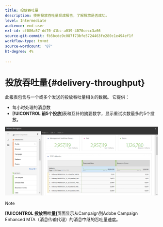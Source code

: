 ```yaml
---
title: 投放吞吐量
description: 使用投放吞吐量现成报告，了解投放是否成功。
level: Intermediate
audience: end-user
exl-id: cf086a57-dd70-41bc-a039-4070cecc3a66
source-git-commit: fb5bcde9c087f73bfe5724463fe280c1e494ef1f
workflow-type: tm+mt
source-wordcount: '87'
ht-degree: 4%

---
```


# 投放吞吐量{#delivery-throughput}

此报表包含与一个或多个发送的投放吞吐量相关的数据。 它提供：

* 每小时处理的消息数
* **[!UICONTROL 前5个投放]**&#x200B;表和互补的摘要数字，显示重试次数最多的5个投放。

![](assets/delivery_reports_1.png)

>[!NOTE]
>
>**[!UICONTROL 投放吞吐量]**&#x200B;页面显示从Campaign到Adobe Campaign Enhanced MTA（消息传输代理）的消息中继的吞吐量速度。
